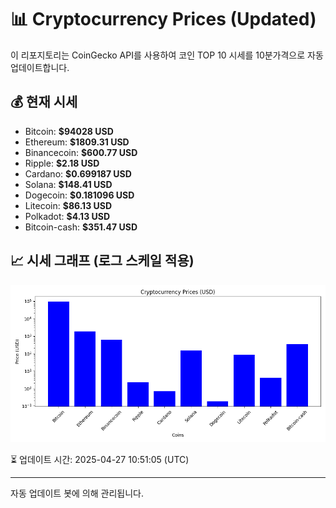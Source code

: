 
# 📊 Cryptocurrency Prices (Updated)

이 리포지토리는 CoinGecko API를 사용하여 코인 TOP 10 시세를 10분가격으로 자동 업데이트합니다.

## 💰 현재 시세
- Bitcoin: **$94028 USD**
- Ethereum: **$1809.31 USD**
- Binancecoin: **$600.77 USD**
- Ripple: **$2.18 USD**
- Cardano: **$0.699187 USD**
- Solana: **$148.41 USD**
- Dogecoin: **$0.181096 USD**
- Litecoin: **$86.13 USD**
- Polkadot: **$4.13 USD**
- Bitcoin-cash: **$351.47 USD**

## 📈 시세 그래프 (로그 스케일 적용)
![Crypto Prices](crypto_prices.png)

⏳ 업데이트 시간: 2025-04-27 10:51:05 (UTC)

---
자동 업데이트 봇에 의해 관리됩니다.
